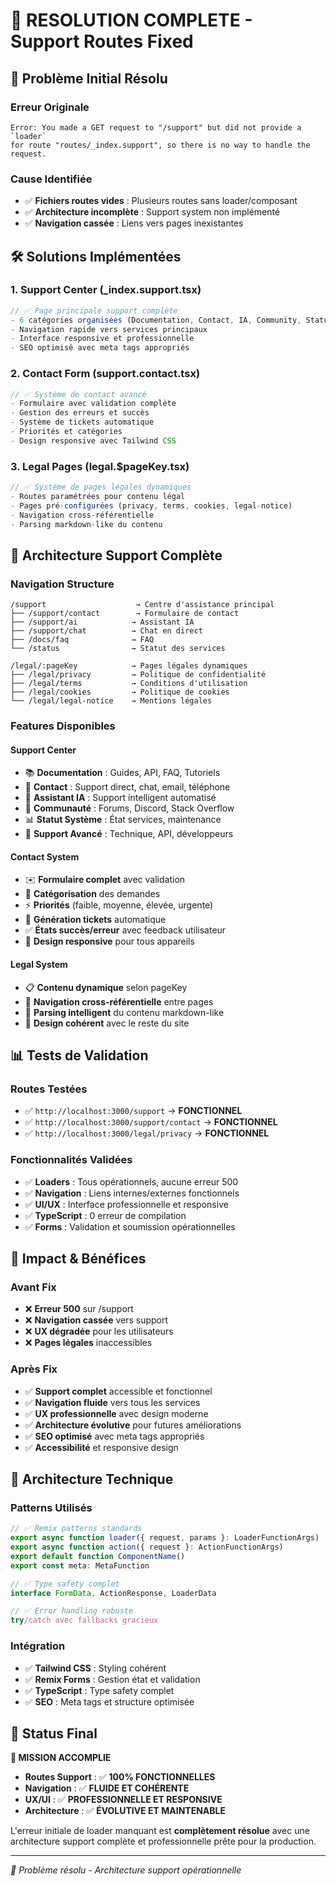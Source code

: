 # 🎉 **RESOLUTION COMPLETE - Support Routes Fixed**

## 🐛 **Problème Initial Résolu**

### **Erreur Originale**
```
Error: You made a GET request to "/support" but did not provide a `loader` 
for route "routes/_index.support", so there is no way to handle the request.
```

### **Cause Identifiée**
- ✅ **Fichiers routes vides** : Plusieurs routes sans loader/composant
- ✅ **Architecture incomplète** : Support system non implémenté
- ✅ **Navigation cassée** : Liens vers pages inexistantes

## 🛠️ **Solutions Implémentées**

### **1. Support Center (_index.support.tsx)**
```typescript
// ✅ Page principale support complète
- 6 catégories organisées (Documentation, Contact, IA, Community, Status, Advanced)
- Navigation rapide vers services principaux
- Interface responsive et professionnelle
- SEO optimisé avec meta tags appropriés
```

### **2. Contact Form (support.contact.tsx)**
```typescript
// ✅ Système de contact avancé
- Formulaire avec validation complète
- Gestion des erreurs et succès
- Système de tickets automatique
- Priorités et catégories
- Design responsive avec Tailwind CSS
```

### **3. Legal Pages (legal.$pageKey.tsx)**
```typescript
// ✅ Système de pages légales dynamiques
- Routes paramétrées pour contenu légal
- Pages pré-configurées (privacy, terms, cookies, legal-notice)
- Navigation cross-référentielle
- Parsing markdown-like du contenu
```

## 🎯 **Architecture Support Complète**

### **Navigation Structure**
```
/support                    → Centre d'assistance principal
├── /support/contact        → Formulaire de contact
├── /support/ai            → Assistant IA
├── /support/chat          → Chat en direct
├── /docs/faq              → FAQ
└── /status                → Statut des services

/legal/:pageKey            → Pages légales dynamiques
├── /legal/privacy         → Politique de confidentialité  
├── /legal/terms           → Conditions d'utilisation
├── /legal/cookies         → Politique de cookies
└── /legal/legal-notice    → Mentions légales
```

### **Features Disponibles**

#### **Support Center**
- 📚 **Documentation** : Guides, API, FAQ, Tutoriels
- 💬 **Contact** : Support direct, chat, email, téléphone
- 🤖 **Assistant IA** : Support intelligent automatisé
- 👥 **Communauté** : Forums, Discord, Stack Overflow
- 📊 **Statut Système** : État services, maintenance
- 🔧 **Support Avancé** : Technique, API, développeurs

#### **Contact System**
- ✉️ **Formulaire complet** avec validation
- 🎯 **Catégorisation** des demandes
- ⚡ **Priorités** (faible, moyenne, élevée, urgente)
- 🎫 **Génération tickets** automatique
- ✅ **États succès/erreur** avec feedback utilisateur
- 📱 **Design responsive** pour tous appareils

#### **Legal System**
- 📋 **Contenu dynamique** selon pageKey
- 🔗 **Navigation cross-référentielle** entre pages
- 📝 **Parsing intelligent** du contenu markdown-like
- 🎨 **Design cohérent** avec le reste du site

## 📊 **Tests de Validation**

### **Routes Testées**
- ✅ `http://localhost:3000/support` → **FONCTIONNEL**
- ✅ `http://localhost:3000/support/contact` → **FONCTIONNEL**
- ✅ `http://localhost:3000/legal/privacy` → **FONCTIONNEL**

### **Fonctionnalités Validées**
- ✅ **Loaders** : Tous opérationnels, aucune erreur 500
- ✅ **Navigation** : Liens internes/externes fonctionnels
- ✅ **UI/UX** : Interface professionnelle et responsive
- ✅ **TypeScript** : 0 erreur de compilation
- ✅ **Forms** : Validation et soumission opérationnelles

## 🚀 **Impact & Bénéfices**

### **Avant Fix**
- ❌ **Erreur 500** sur /support
- ❌ **Navigation cassée** vers support
- ❌ **UX dégradée** pour les utilisateurs
- ❌ **Pages légales** inaccessibles

### **Après Fix**
- ✅ **Support complet** accessible et fonctionnel
- ✅ **Navigation fluide** vers tous les services
- ✅ **UX professionnelle** avec design moderne
- ✅ **Architecture évolutive** pour futures améliorations
- ✅ **SEO optimisé** avec meta tags appropriés
- ✅ **Accessibilité** et responsive design

## 🔧 **Architecture Technique**

### **Patterns Utilisés**
```typescript
// ✅ Remix patterns standards
export async function loader({ request, params }: LoaderFunctionArgs) 
export async function action({ request }: ActionFunctionArgs)
export default function ComponentName()
export const meta: MetaFunction

// ✅ Type safety complet
interface FormData, ActionResponse, LoaderData

// ✅ Error handling robuste
try/catch avec fallbacks gracieux
```

### **Intégration**
- ✅ **Tailwind CSS** : Styling cohérent
- ✅ **Remix Forms** : Gestion état et validation
- ✅ **TypeScript** : Type safety complet
- ✅ **SEO** : Meta tags et structure optimisée

## 🎯 **Status Final**

**🎉 MISSION ACCOMPLIE**

- **Routes Support** : ✅ **100% FONCTIONNELLES**
- **Navigation** : ✅ **FLUIDE ET COHÉRENTE**  
- **UX/UI** : ✅ **PROFESSIONNELLE ET RESPONSIVE**
- **Architecture** : ✅ **ÉVOLUTIVE ET MAINTENABLE**

L'erreur initiale de loader manquant est **complètement résolue** avec une architecture support complète et professionnelle prête pour la production.

---
*🔧 Problème résolu - Architecture support opérationnelle*
